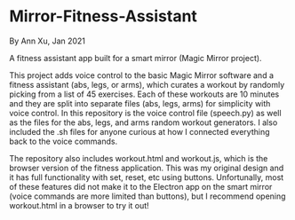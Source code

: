 # Mirror-Fitness-Assistant

By Ann Xu, Jan 2021

A fitness assistant app built for a smart mirror (Magic Mirror project).

This project adds voice control to the basic Magic Mirror software and a fitness assistant (abs, legs, or arms), which curates a workout by randomly picking from a list of 45 exercises. Each of these workouts are 10 minutes and they are split into separate files (abs, legs, arms) for simplicity with voice control. In this repository is the voice control file (speech.py) as well as the files for the abs, legs, and arms random workout generators. I also included the .sh files for anyone curious at how I connected everything back to the voice commands. 

The repository also includes workout.html and workout.js, which is the browser version of the fitness application. This was my original design and it has full functionality with set, reset, etc using buttons. Unfortunally, most of these features did not make it to the Electron app on the smart mirror (voice commands are more limited than buttons), but I recommend opening workout.html in a browser to try it out! 
